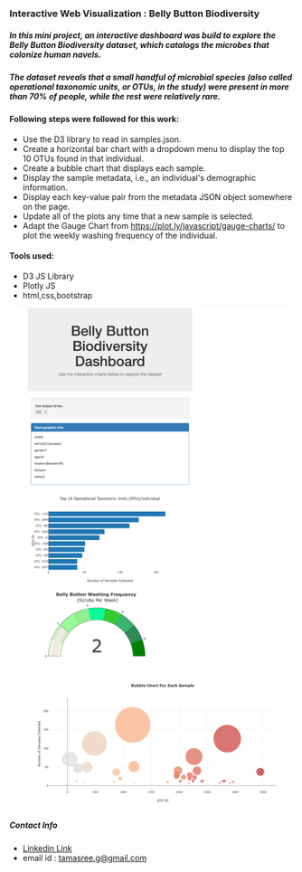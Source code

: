 ### Interactive Web Visualization : Belly Button Biodiversity

##### In this mini project, an interactive dashboard was build to explore the Belly Button Biodiversity dataset, which    catalogs the microbes that colonize human navels.
##### The dataset reveals that a small handful of microbial species (also called operational taxonomic units, or OTUs, in the study) were present in more than 70% of people, while the rest were relatively rare.

#### Following steps were followed for this work:
* Use the D3 library to read in samples.json.
* Create a horizontal bar chart with a dropdown menu to display the top 10 OTUs found in that individual.
* Create a bubble chart that displays each sample.
* Display the sample metadata, i.e., an individual's demographic information.
* Display each key-value pair from the metadata JSON object somewhere on the page.
* Update all of the plots any time that a new sample is selected.
* Adapt the Gauge Chart from https://plot.ly/javascript/gauge-charts/ to plot the weekly washing frequency of the individual.

#### Tools used:
* D3 JS Library
* Plotly JS
* html,css,bootstrap


![image full web page](Images/Interactive-Web-Visualization_.png)

##### Contact Info
* [Linkedin Link](https://www.linkedin.com/in/tamasree-sinha/)
* email id : tamasree.g@gmail.com

